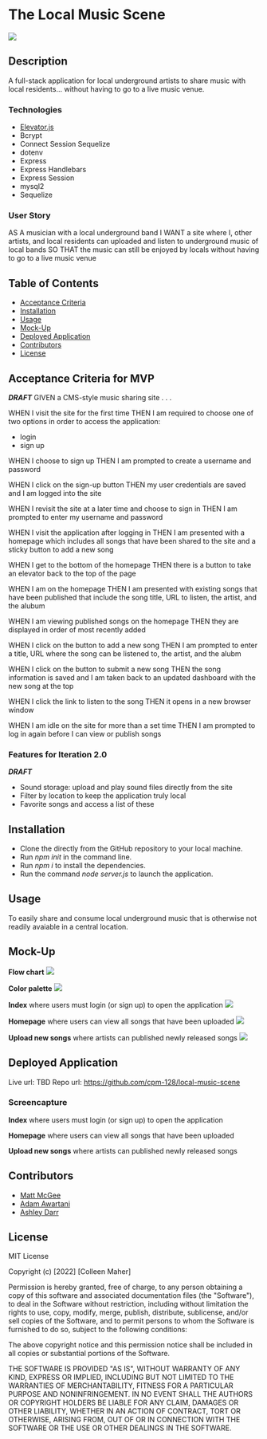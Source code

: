 # The Local Music Scene
<a href="#license"><img src="https://img.shields.io/badge/license-mit-informational"></img></a>

## Description
A full-stack application for local underground artists to share music with local residents... without having to go to a live music venue.

### Technologies
- <a href="https://tholman.com/elevator.js/">Elevator.js</a>
- Bcrypt
- Connect Session Sequelize
- dotenv
- Express
- Express Handlebars
- Express Session
- mysql2
- Sequelize

### User Story
AS A musician with a local underground band
I WANT a site where I, other artists, and local residents can uploaded and listen to underground music of local bands
SO THAT the music can still be enjoyed by locals without having to go to a live music venue

## Table of Contents
- <a href="#acceptance-criteria">Acceptance Criteria</a>
- <a href="#installation">Installation</a>
- <a href="#usage">Usage</a>
- <a href="#mock-up">Mock-Up</a>
- <a href="#deployed-application">Deployed Application</a>
- <a href="contributors">Contributors</a>
- <a href="#license">License</a>


## Acceptance Criteria for MVP
_**DRAFT**_
GIVEN a CMS-style music sharing site . . .

WHEN I visit the site for the first time
THEN I am required to choose one of two options in order to access the application:
  - login
  - sign up

WHEN I choose to sign up
THEN I am prompted to create a username and password

WHEN I click on the sign-up button
THEN my user credentials are saved and I am logged into the site

WHEN I revisit the site at a later time and choose to sign in
THEN I am prompted to enter my username and password

WHEN I visit the application after logging in
THEN I am presented with a homepage which includes all songs that have been shared to the site and a sticky button to add a new song

WHEN I get to the bottom of the homepage
THEN there is a button to take an elevator back to the top of the page

WHEN I am on the homepage
THEN I am presented with existing songs that have been published that include the song title, URL to listen, the artist, and the alubum

WHEN I am viewing published songs on the homepage
THEN they are displayed in order of most recently added

WHEN I click on the button to add a new song
THEN I am prompted to enter a title, URL where the song can be listened to, the artist, and the alubm

WHEN I click on the button to submit a new song
THEN the song information is saved and I am taken back to an updated dashboard with the new song at the top

WHEN I click the link to listen to the song
THEN it opens in a new browser window

WHEN I am idle on the site for more than a set time
THEN I am prompted to log in again before I can view or publish songs

### Features for Iteration 2.0
_**DRAFT**_
- Sound storage: upload and play sound files directly from the site
- Filter by location to keep the application truly local
- Favorite songs and access a list of these

## Installation
- Clone the directly from the GitHub repository to your local machine.
- Run _npm init_ in the command line.
- Run _npm i_ to install the dependencies.
- Run the command _node server.js_ to launch the application.

## Usage
To easily share and consume local underground music that is otherwise not readily avaiable in a central location.
## Mock-Up
**Flow chart**
<img src="./images/mockup_flowchart.png">

**Color palette**
<img src="./images/mockup_color-palette.png">

**Index** where users must login (or sign up) to open the application
<img src="./images/mockup_index.png">

**Homepage** where users can view all songs that have been uploaded
<img src="./images/mockup_homepage.png">

**Upload new songs** where artists can published newly released songs
<img src="./images/mockup_add-new.png">

## Deployed Application
Live url: TBD
Repo url: https://github.com/cpm-128/local-music-scene

### Screencapture
**Index** where users must login (or sign up) to open the application
<img src="">

**Homepage** where users can view all songs that have been uploaded
<img src="">

**Upload new songs** where artists can published newly released songs
<img src="">

## Contributors
- <a href="https://github.com/mlmcgeenc">Matt McGee</a>
- <a href="https://github.com/awartani321">Adam Awartani</a>
- <a href="https://github.com/dashley2">Ashley Darr</a>

## License
MIT License

Copyright (c) [2022] [Colleen Maher]

Permission is hereby granted, free of charge, to any person obtaining a copy
of this software and associated documentation files (the "Software"), to deal
in the Software without restriction, including without limitation the rights
to use, copy, modify, merge, publish, distribute, sublicense, and/or sell
copies of the Software, and to permit persons to whom the Software is
furnished to do so, subject to the following conditions:

The above copyright notice and this permission notice shall be included in all
copies or substantial portions of the Software.

THE SOFTWARE IS PROVIDED "AS IS", WITHOUT WARRANTY OF ANY KIND, EXPRESS OR
IMPLIED, INCLUDING BUT NOT LIMITED TO THE WARRANTIES OF MERCHANTABILITY,
FITNESS FOR A PARTICULAR PURPOSE AND NONINFRINGEMENT. IN NO EVENT SHALL THE
AUTHORS OR COPYRIGHT HOLDERS BE LIABLE FOR ANY CLAIM, DAMAGES OR OTHER
LIABILITY, WHETHER IN AN ACTION OF CONTRACT, TORT OR OTHERWISE, ARISING FROM,
OUT OF OR IN CONNECTION WITH THE SOFTWARE OR THE USE OR OTHER DEALINGS IN THE
SOFTWARE.